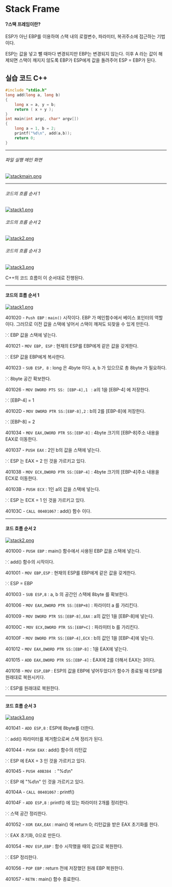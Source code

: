 # Stack Frame

#### ❔스택 프레임이란?

ESP가 아닌 EBP를 이용하여 스택 내의 로컬변수, 파라미터, 복귀주소에 접근하는 기법이다.

ESP는 값을 넣고 뺄 때마다 변경되지만 EBP는 변경되지 않는다. 이후 A 라는 값이 해제되면 스택이 깨지지 않도록 EBP가 ESP에게 값을 돌려주어 ESP = EBP가 된다.



## 실습 코드 C++

```c++
#include "stdio.h"
long add(long a, long b)
{
    long x = a, y = b;
    return ( x + y );
}
int main(int argc, char* argv[])
{
    long a = 1, b = 2;
    printf("%d\n", add(a,b));
    return 0;
}
```

---

###### 파일 실행 메인 화면

[![stackmain.png](https://i.postimg.cc/fLqFSb1L/stackmain.png)](https://postimg.cc/r0WgvqVX)

---

###### 코드의 흐름 순서 1

[![stack1.png](https://i.postimg.cc/QMqNPvyD/stack1.png)](https://postimg.cc/p9pt5cvc)



###### 코드의 흐름 순서 2

[![stack2.png](https://i.postimg.cc/CL7vR5DV/stack2.png)](https://postimg.cc/hfJ8wSpC)



###### 코드의 흐름 순서 3

[![stack3.png](https://i.postimg.cc/gkgDY5Fz/stack3.png)](https://postimg.cc/8jrW4Zz9)

C++의 코드 흐름이 이 순서대로 진행된다.

---



#### 코드의 흐름 순서 1

[![stack1.png](https://i.postimg.cc/QMqNPvyD/stack1.png)](https://postimg.cc/p9pt5cvc)



401020 - `Push EBP` :  `main()` 시작이다. EBP 가 메인함수에서 베이스 포인터의 역할이다. 그러므로 이전 값을 스택에 넣어서 스택이 깨져도 되찾을 수 있게 만든다.

⁙ EBP 값을 스택에 넣는다.

401021 - `MOV EBP, ESP` : 현재의 ESP를 EBP에게 같은 값을 갖게한다.

⁙ ESP 값을 EBP에게 복사한다.

401023 - `SUB ESP, 8` : long 은 4byte 이다. a, b 가 있으므로 총 8byte 가 필요하다.

⁙ 8byte 공간 확보한다.

401026 - `MOV DWORD PTS SS: [EBP-4],1 ` : a의 1을 [EBP-4] 에 저장한다.

⁙ [EBP-4] = 1

40102D - `MOV DWORD PTR SS:[EBP-8],2` : b의 2를 [EBP-8]에 저장한다.

⁙ [EBP-8] = 2

401034 - `MOV EAX,DWORD PTR SS:[EBP-8]` : 4byte 크기의 [EBP-8]주소 내용을 EAX로 이동한다.

401037 -  `PUSH EAX` : 2인 b의 값을 스택에 넣는다.

⁙ ESP 는 EAX = 2 인 것을 가르키고 있다.

401038 - `MOV ECX,DWORD PTR SS:[EBP-4]` : 4byte 크기의 [EBP-4]주소 내용을 ECX로 이동한다.

40103B - `PUSH ECX` : 1인 a의 값을 스택에 넣는다.

⁙ ESP 는 ECX = 1 인 것을 가르키고 있다.

40103C - `CALL 00401067` : add() 함수 이다.



---

#### 코드 흐름 순서 2

[![stack2.png](https://i.postimg.cc/CL7vR5DV/stack2.png)](https://postimg.cc/hfJ8wSpC)

401000 - `PUSH EBP` : main() 함수에서 사용된 EBP 값을 스택에 넣는다.

⁙ add() 함수의 시작이다.

401001 - `MOV EBP,ESP` : 현재의 ESP를 EBP에게 같은 값을 갖게한다.

⁙ ESP = EBP

401003 - `SUB ESP,8` : a, b 의 공간인 스택에 8byte 를 확보한다.

401006 - `MOV EAX,DWORD PTR SS:[EBP+8]` : 파라미터 a 를 가리킨다.

401009 - `MOV DWORD PTR SS:[EBP-8],EAX` : a의 값인 1을 [EBP-8]에 넣는다.

40100C - `MOV ECX,DWORD PTR SS:[EBP+C]` : 파라미터 b 를 가리킨다.

40100F - `MOV DWORD PTR SS:[EBP-4],ECX` : b의 값인 1을 [EBP-4]에 넣는다.

401012 - `MOV EAX,DWORD PTR SS:[EBP-8]` : 1을 EAX에 넣는다.

401015 - `ADD EAX,DWORD PTR SS:[EBP-4]` : EAX에 2를 더해서 EAX는 3이다.

401018 - `MOV ESP,EBP` : ESP의 값을 EBP에 넣어두었다가 함수가 종료될 때 ESP를 원래대로 복원시키다.

⁙ ESP를 원래대로 복원한다. 

---

#### 코드 흐름 순서 3

[![stack3.png](https://i.postimg.cc/gkgDY5Fz/stack3.png)](https://postimg.cc/8jrW4Zz9)



401041 - `ADD ESP,8` : ESP에 8byte를 더한다.

⁙ add() 파라미터를 제거함으로써 스택 정리가 된다.

401044 - `PUSH EAX` :  add() 함수의 리턴값

⁙ ESP 에 EAX = 3 인 것을 가르키고 있다.

401045 - `PUSH 40B384 ` :  "%d\n"

⁙ ESP 에 "%d\n" 인 것을 가르키고 있다.

40104A - `CALL 00401067` : printf()

40104F - `ADD ESP,8` : printf() 에 있는 파라미터 2개를 정리한다.

⁙ 스택 공간 정리한다.

401052 - `XOR EAX,EAX` : main() 에 return 0;  리턴값을 받은 EAX 초기화를 한다.

⁙ EAX 초기화, 0으로 만든다.

401054 - `MOV ESP,EBP` : 함수 시작했을 때의 값으로 복원한다.

⁙ ESP 정리한다.

401056 - `POP EBP` : return 전에 저장했던 원래 EBP 복원한다.

401057 - `RETN` : main() 함수 종료한다.